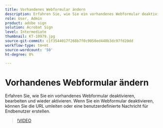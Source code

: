 ```yaml
---
title: Vorhandenes Webformular ändern
description: Erfahren Sie, wie Sie ein vorhandenes Webformular deaktivieren, bearbeiten und wieder aktivieren
role: User, Admin
product: adobe sign
solution: Acrobat Sign
level: Intermediate
thumbnail: KT-10979.jpg
source-git-commit: c1f3544017f268b7f0c9050ed440b3dc97fd20dd
workflow-type: tm+mt
source-wordcount: '50'
ht-degree: 0%

---
```


# Vorhandenes Webformular ändern

Erfahren Sie, wie Sie ein vorhandenes Webformular deaktivieren, bearbeiten und wieder aktivieren. Wenn Sie ein Webformular deaktivieren, können Sie die URL umleiten oder eine benutzerdefinierte Nachricht für Endbenutzer erstellen.

>[!VIDEO](https://video.tv.adobe.com/v/346677?hidetitle=true)

